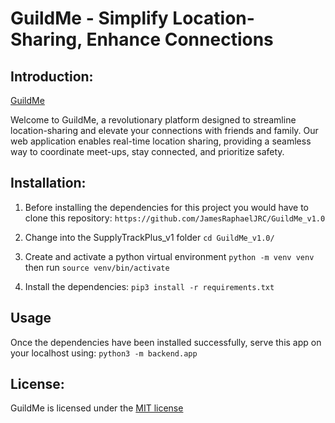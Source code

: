 # GuildMe - Simplify Location-Sharing, Enhance Connections


## Introduction:
[GuildMe](https://guildme-d24dc417e622.herokuapp.com/)

Welcome to GuildMe, a revolutionary platform designed to streamline location-sharing and elevate your connections with friends and family. Our web application enables real-time location sharing, providing a seamless way to coordinate meet-ups, stay connected, and prioritize safety.

## Installation:
1. Before installing the dependencies for this project you would have to clone this repository:
`https://github.com/JamesRaphaelJRC/GuildMe_v1.0`

2. Change into the SupplyTrackPlus_v1 folder
`cd GuildMe_v1.0/`

3. Create and activate a python virtual environment
`python -m venv venv` then run
`source venv/bin/activate` 

4. Install the dependencies:
   `pip3 install -r requirements.txt`

## Usage
Once the dependencies have been installed successfully, serve this app on your localhost using:
`python3 -m backend.app`

## License:
GuildMe is licensed under the [MIT license](https://github.com/JamesRaphaelJRC/GuildMe_v1.0/blob/main/LICENSE)
